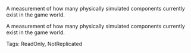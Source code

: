 A measurement of how many physically simulated components currently exist in the game world.
	
A measurement of how many physically simulated components currently exist in the game world.

Tags: ReadOnly, NotReplicated